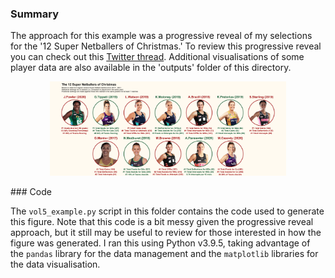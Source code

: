 ### Summary

The approach for this example was a progressive reveal of my selections for the '12 Super Netballers of Christmas.' To review this progressive reveal you can check out this [Twitter thread](https://twitter.com/aaron_s_fox/status/1466247780905603072). Additional visualisations of some player data are also available in the 'outputs' folder of this directory.

<p align="center">
  <img src="outputs\vol5_example_6.png" width="75%" alt="Volume 4 example for Colin sightings over the season"/>
</p>
### Code

The `vol5_example.py` script in this folder contains the code used to generate this figure. Note that this code is a bit messy given the progressive reveal approach, but it still may be useful to review for those interested in how the figure was generated. I ran this using Python v3.9.5, taking advantage of the `pandas` library for the data management and the `matplotlib` libraries for the data visualisation. 

